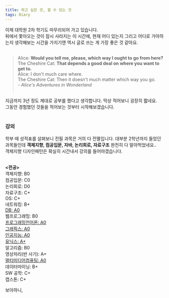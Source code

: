 ```yaml
---
title: 하고 싶은 것, 할 수 있는 것
tags: Diary
---
```


<!--more-->

이제 대학원 2차 학기도 마무리되어 가고 있습니다. <Br>
뒤에서 쫓아오는 것이 잠시 사라지는 이 시간에, 현재 어디 있는지 그리고 어디로 가야하는지 생각해보는 시간을 가지기엔 역시 글로 쓰는 게 가장 좋은 것 같아요. <br><Br>

> Alice: **Would you tell me, please, which way I ought to go from here?** <br>
> The Cheshire Cat: **That depends a good deal on where you want to get to.** <br>
> Alice: I don't much care where. <br>
> The Cheshire Cat: Then it doesn't much matter which way you go. <br>
> \- *Alice's Adventures in Wonderland*
<br><br>

지금까지 3년 정도 제대로 공부를 했다고 생각합니다. 막상 적어보니 굉장히 짧네요. <br>
그동안 경험했던 것들을 적어보는 것부터 시작해보겠습니다. <br><br>

### 강의
학부 때 성적표를 살펴보니 전필 과목은 거의 다 전멸입니다. 대부분 2학년까지 들었던 과목들인데
**객체지향, 컴공입문, 자바, 논리회로, 자료구조** 완전히 다 말아먹었네요.. <br>
객체지향 디자인패턴은 확실히 시간내서 강의를 들어야겠습니다. <Br><br>

**<전공>** <br>
객체지향: B0 <br>
컴공입문: C0 <br>
논리회로: D0 <br>
자료구조: C+ <br>
OS: C+ <br>
네트워킹: B+ <br>
<u> DB: A0 <br> </u>
웹프로그래밍: B0 <br>
<u> 프로그래밍언어론: A0 <br> </u>
<u> 그래픽스: A0 <br> </u>
<u> 인공지능: A0 <br> </u>
<u> 유닉스: A+ <br> </u>
알고리즘: B0 <br>
영상처리(반 사기): A+ <br>
<u> 멀티미디어컴퓨팅: A0 <br> </u>
데이터마이닝: B+ <br>
SW 공학: C+ <br>
캡스톤: C+ <br>

보아하니,
